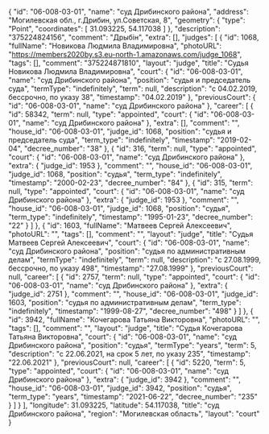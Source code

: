 {
    "id": "06-008-03-01",
    "name": "суд Дрибинского района",
    "address": "Могилевская обл., г.Дрибин, ул.Советская, 8",
    "geometry": {
        "type": "Point",
        "coordinates": [
            31.093225,
            54.117038
        ]
    },
    "description": "375224824156",
    "comment": "Дрыбін",
    "extra": [],
    "judges": [
        {
            "id": 1068,
            "fullName": "Новикова Людмила Владимировна",
            "photoURL": "https://members2020by.s3.eu-north-1.amazonaws.com/judge_1068",
            "tags": [],
            "comment": "375224871810",
            "layout": "judge",
            "title": "Судья Новикова Людмила Владимировна",
            "court": {
                "id": "06-008-03-01",
                "name": "суд Дрибинского района",
                "position": "судья и председатель суда",
                "termType": "indefinitely",
                "term": null,
                "description": "c 04.02.2019, бессрочно, по указу 38",
                "timestamp": "04.02.2019"
            },
            "previousCourt": {
                "id": "06-008-03-01",
                "name": "суд Дрибинского района"
            },
            "career": [
                {
                    "id": 58342,
                    "term": null,
                    "type": "appointed",
                    "court": {
                        "id": "06-008-03-01",
                        "name": "суд Дрибинского района"
                    },
                    "extra": [],
                    "comment": "",
                    "house_id": "06-008-03-01",
                    "judge_id": 1068,
                    "position": "судья и председатель суда",
                    "term_type": "indefinitely",
                    "timestamp": "2019-02-04",
                    "decree_number": "38"
                },
                {
                    "id": 316,
                    "term": null,
                    "type": "appointed",
                    "court": {
                        "id": "06-008-03-01",
                        "name": "суд Дрибинского района"
                    },
                    "extra": {
                        "judge_id": 1953
                    },
                    "comment": "",
                    "house_id": "06-008-03-01",
                    "judge_id": 1068,
                    "position": "судья",
                    "term_type": "indefinitely",
                    "timestamp": "2000-02-23",
                    "decree_number": "84"
                },
                {
                    "id": 315,
                    "term": null,
                    "type": "appointed",
                    "court": {
                        "id": "06-008-03-01",
                        "name": "суд Дрибинского района"
                    },
                    "extra": {
                        "judge_id": 1953
                    },
                    "comment": "",
                    "house_id": "06-008-03-01",
                    "judge_id": 1068,
                    "position": "судья",
                    "term_type": "indefinitely",
                    "timestamp": "1995-01-23",
                    "decree_number": "22"
                }
            ]
        },
        {
            "id": 1603,
            "fullName": "Матвеев Сергей Алексеевич",
            "photoURL": "",
            "tags": [],
            "comment": "",
            "layout": "judge",
            "title": "Судья Матвеев Сергей Алексеевич",
            "court": {
                "id": "06-008-03-01",
                "name": "суд Дрибинского района",
                "position": "судья по административным делам",
                "termType": "indefinitely",
                "term": null,
                "description": "c 27.08.1999, бессрочно, по указу 498",
                "timestamp": "27.08.1999"
            },
            "previousCourt": null,
            "career": [
                {
                    "id": 2757,
                    "term": null,
                    "type": "appointed",
                    "court": {
                        "id": "06-008-03-01",
                        "name": "суд Дрибинского района"
                    },
                    "extra": {
                        "judge_id": 2751
                    },
                    "comment": "",
                    "house_id": "06-008-03-01",
                    "judge_id": 1603,
                    "position": "судья по административным делам",
                    "term_type": "indefinitely",
                    "timestamp": "1999-08-27",
                    "decree_number": "498"
                }
            ]
        },
        {
            "id": 3942,
            "fullName": "Кочегарова Татьяна Викторовна",
            "photoURL": "",
            "tags": [],
            "comment": "",
            "layout": "judge",
            "title": "Судья Кочегарова Татьяна Викторовна",
            "court": {
                "id": "06-008-03-01",
                "name": "суд Дрибинского района",
                "position": "судья",
                "termType": "years",
                "term": 5,
                "description": "c 22.06.2021, на срок 5 лет, по указу 235",
                "timestamp": "22.06.2021"
            },
            "previousCourt": null,
            "career": [
                {
                    "id": 5220,
                    "term": 5,
                    "type": "appointed",
                    "court": {
                        "id": "06-008-03-01",
                        "name": "суд Дрибинского района"
                    },
                    "extra": {
                        "judge_id": 3942
                    },
                    "comment": "",
                    "house_id": "06-008-03-01",
                    "judge_id": 3942,
                    "position": "судья",
                    "term_type": "years",
                    "timestamp": "2021-06-22",
                    "decree_number": "235"
                }
            ]
        }
    ],
    "longitude": 31.093225,
    "latitude": 54.117038,
    "title": "суд Дрибинского района",
    "region": "Могилевская область",
    "layout": "court"
}